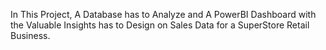 In This Project, A Database has to Analyze and A PowerBI Dashboard with the Valuable Insights has to Design on Sales Data for a SuperStore Retail Business.
